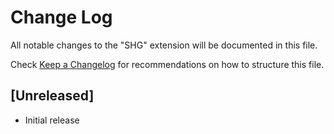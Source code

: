# Change Log

All notable changes to the "SHG" extension will be documented in this file.

Check [Keep a Changelog](http://keepachangelog.com/) for recommendations on how to structure this file.

## [Unreleased]

- Initial release